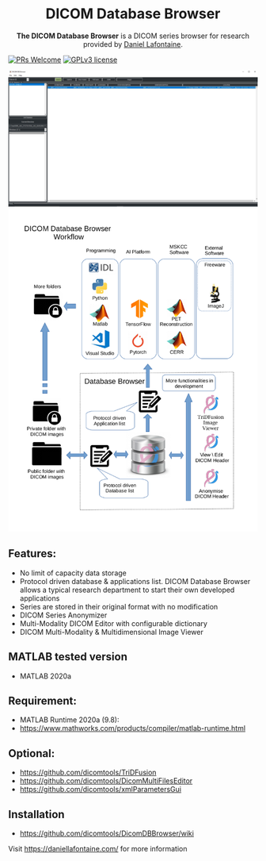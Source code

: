 <div align="center">
  <h1>DICOM Database Browser</h1>
  <p><strong>The DICOM Database Browser</strong> is a DICOM series browser for research provided by <a href="https://daniellafontaine.com/projects/dicom-db-browser/">Daniel Lafontaine</a>.</p>
</div>

[![PRs Welcome](https://img.shields.io/badge/PRs-welcome-brightgreen.svg?style=flat-square)](https://github.com/dicomtools/DicomDBBrowser)
[![GPLv3 license](https://img.shields.io/badge/License-GPLv3-blue.svg)](https://github.com/dicomtools/DicomDBBrowser/blob/main/LICENSE)

![DicomDBBrowser](images/DicomDatabaseBrowserMain.jpg)
![DicomDBBrowser](images/DicomDatabaseBrowserDiagram.png)

## Features:

* No limit of capacity data storage
* Protocol driven database & applications list. DICOM Database Browser allows a typical research department to start their own developed applications
* Series are stored in their original format with no modification 
* DICOM Series Anonymizer
* Multi-Modality DICOM Editor with configurable dictionary
* DICOM Multi-Modality & Multidimensional Image Viewer

## MATLAB tested version

* MATLAB 2020a

## Requirement:

* MATLAB Runtime 2020a (9.8):
* https://www.mathworks.com/products/compiler/matlab-runtime.html

## Optional:

* https://github.com/dicomtools/TriDFusion
* https://github.com/dicomtools/DicomMultiFilesEditor
* https://github.com/dicomtools/xmlParametersGui

## Installation

* https://github.com/dicomtools/DicomDBBrowser/wiki

Visit https://daniellafontaine.com/ for more information
